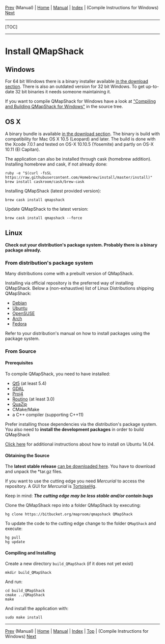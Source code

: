 [Prev](DocMain) (Manual) | [Home](Home) | [Manual](DocMain) | [Index](AxAdvIndex) | (Compile Instructions for Windows) [Next](BuildWindowsVisualStudio)
- - -
[TOC]
- - -

# Install QMapShack

## Windows

For 64 bit Windows there is a binary installer available [in the download section](https://bitbucket.org/maproom/qmapshack/downloads).
There is also an outdated version for 32 bit Windows. To get up-to-date 32 bit binaries it needs someone maintaining it.

If you want to compile QMapShack for Windows have a look at ["Compiling and Building QMapShack for Windows"](BuildWindowsVisualStudio) in the source tree.

## OS X

A binary bundle is available [in the download section](https://bitbucket.org/maproom/qmapshack/downloads).
The binary is build with compatibility for Mac OS X 10.5 (Leopard) and later. The build is done with the Xcode 7.0.1 and tested on OS-X 10.10.5 (Yosemite) and partly on OS-X 10.11 (El Capitan).

The application can also be installed through cask (homebrew addition).
Installing homebrew and cask, if not already done:

    ruby -e "$(curl -fsSL https://raw.githubusercontent.com/Homebrew/install/master/install)"
    brew install caskroom/cask/brew-cask

Installing QMapShack (latest provided version):

    brew cask install qmapshack

Update QMapShack to the latest version:

    brew cask install qmapshack --force

## Linux

**Check out your distribution's package system. Probably there is a binary package already.**


### From distribution's package system

Many distributions come with a prebuilt version of QMapShack.

Installing via official repository is the preferred way of installing QMapShack.
Below a (non-exhaustive) list of Linux Distributions shipping QMapShack:

* [Debian](https://packages.debian.org/testing/qmapshack)
* [Ubuntu](http://packages.ubuntu.com/xenial/qmapshack)
* [OpenSUSE](https://software.opensuse.org/package/qmapshack)
* [Arch](https://aur.archlinux.org/packages/qmapshack/)
* [Fedora](https://admin.fedoraproject.org/pkgdb/package/rpms/qmapshack/)

Refer to your distribution's manual on how to install packages using the package system.

### From Source

#### Prerequisites

To compile QMapShack, you need to have installed:

* [Qt5](https://www.qt.io/) (at least 5.4)
* [GDAL](http://www.gdal.org/)
* [Proj4](https://github.com/OSGeo/proj.4/wiki)
* [Routino](http://www.routino.org/) (at least 3.0)
* [QuaZip](http://quazip.sourceforge.net/index.html)
* CMake/Make
* a C++ compiler (supporting C++11)

Prefer installing those dependencies via the distribution's package system.
You also need to **install the development packages** in order to build QMapShack

[Click here](Ubuntu-14.04-HowTo) for additional instructions about how to install on Ubuntu 14.04.

#### Obtaining the Source

The **latest stable release** [can be downloaded here](https://bitbucket.org/maproom/qmapshack/downloads).
You have to download and unpack the \*tar.gz files.

If you want to use the cutting edge you need _Mercurial_ to access the repository.
A GUI for _Mercurial_ is [TortoiseHg](http://tortoisehg.bitbucket.org/).

Keep in mind: **_The cutting edge may be less stable and/or contain bugs_**

Clone the QMapShack repo into a folder QMapShack by executing:

    hg clone https://bitbucket.org/maproom/qmapshack QMapShack

To update the code to the cutting edge change to the folder `QMapShack` and execute:

    hg pull
    hg update

#### Compiling and Installing

Create a new directory `build_QMapShack` (if it does not yet exist)

    mkdir build_QMapShack

And run:

    cd build_QMapShack
    cmake ../QMapShack
    make


And install the application with:

    sudo make install

- - -
[Prev](DocMain) (Manual) | [Home](Home) | [Manual](DocMain) | [Index](AxAdvIndex) | [Top](#) | (Compile Instructions for Windows) [Next](BuildWindowsVisualStudio)
